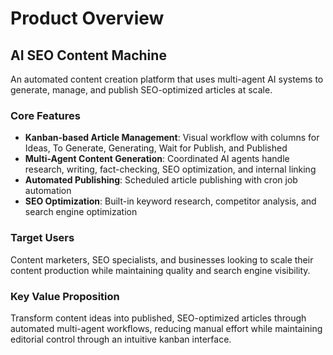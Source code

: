 # Product Overview

## AI SEO Content Machine

An automated content creation platform that uses multi-agent AI systems to generate, manage, and publish SEO-optimized articles at scale.

### Core Features

- **Kanban-based Article Management**: Visual workflow with columns for Ideas, To Generate, Generating, Wait for Publish, and Published
- **Multi-Agent Content Generation**: Coordinated AI agents handle research, writing, fact-checking, SEO optimization, and internal linking
- **Automated Publishing**: Scheduled article publishing with cron job automation
- **SEO Optimization**: Built-in keyword research, competitor analysis, and search engine optimization

### Target Users

Content marketers, SEO specialists, and businesses looking to scale their content production while maintaining quality and search engine visibility.

### Key Value Proposition

Transform content ideas into published, SEO-optimized articles through automated multi-agent workflows, reducing manual effort while maintaining editorial control through an intuitive kanban interface.